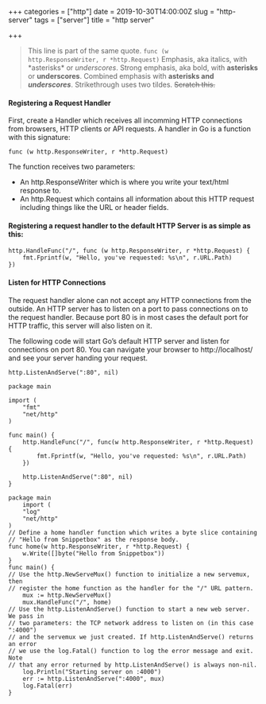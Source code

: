 +++
categories = ["http"]
date = 2019-10-30T14:00:00Z
slug = "http-server"
tags = ["server"]
title = "http server"

+++

> This line is part of the same quote.
> <code>func (w http.ResponseWriter, r *http.Request)</code>
> Emphasis, aka italics, with *asterisks\* or _underscores_.
> Strong emphasis, aka bold, with **asterisks** or **underscores**.
> Combined emphasis with **asterisks and _underscores_**.
> Strikethrough uses two tildes. ~~Scratch this.~~

#### Registering a Request Handler

First, create a Handler which receives all incomming HTTP connections from browsers, HTTP clients or API requests. A handler in Go is a function with this signature:

```
func (w http.ResponseWriter, r *http.Request)
```

The function receives two parameters:

- An http.ResponseWriter which is where you write your text/html response to.
- An http.Request which contains all information about this HTTP request including things like the URL or header fields.

#### Registering a request handler to the default HTTP Server is as simple as this:

```
http.HandleFunc("/", func (w http.ResponseWriter, r *http.Request) {
    fmt.Fprintf(w, "Hello, you've requested: %s\n", r.URL.Path)
})
```

#### Listen for HTTP Connections

The request handler alone can not accept any HTTP connections from the outside. An HTTP server has to listen on a port to pass connections on to the request handler. Because port 80 is in most cases the default port for HTTP traffic, this server will also listen on it.

The following code will start Go’s default HTTP server and listen for connections on port 80. You can navigate your browser to http://localhost/ and see your server handing your request.

```
http.ListenAndServe(":80", nil)
```

```
package main

import (
    "fmt"
    "net/http"
)

func main() {
    http.HandleFunc("/", func(w http.ResponseWriter, r *http.Request) {
        fmt.Fprintf(w, "Hello, you've requested: %s\n", r.URL.Path)
    })

    http.ListenAndServe(":80", nil)
}
```

```
package main
    import (
    "log"
    "net/http"
)
// Define a home handler function which writes a byte slice containing
// "Hello from Snippetbox" as the response body.
func home(w http.ResponseWriter, r *http.Request) {
    w.Write([]byte("Hello from Snippetbox"))
}
func main() {
// Use the http.NewServeMux() function to initialize a new servemux, then
// register the home function as the handler for the "/" URL pattern.
    mux := http.NewServeMux()
    mux.HandleFunc("/", home)
// Use the http.ListenAndServe() function to start a new web server. We pass in
// two parameters: the TCP network address to listen on (in this case ":4000")
// and the servemux we just created. If http.ListenAndServe() returns an error
// we use the log.Fatal() function to log the error message and exit. Note
// that any error returned by http.ListenAndServe() is always non-nil.
    log.Println("Starting server on :4000")
    err := http.ListenAndServe(":4000", mux)
    log.Fatal(err)
}
```
